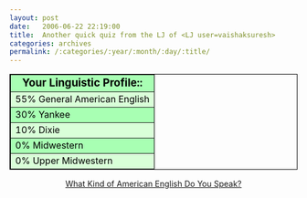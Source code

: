 ```yaml
---
layout: post
date:	2006-06-22 22:19:00
title:  Another quick quiz from the LJ of <LJ user=vaishaksuresh>
categories: archives
permalink: /:categories/:year/:month/:day/:title/
---
```

<TABLE style="COLOR: black" borderColor=black cellSpacing=0 cellPadding=2 align=center border=1><TBODY><TR><TD align=middle bgColor=#a8ffb3><FONT style="FONT-SIZE: 14pt; COLOR: black"><STRONG>Your Linguistic Profile::</STRONG></FONT></TD></TR><TR><TD bgColor=#d9ffd8>55% General American English</TD></TR><TR><TD bgColor=#a8ffb3>30% Yankee</TD></TR><TR><TD bgColor=#d9ffd8>10% Dixie</TD></TR><TR><TD bgColor=#a8ffb3>0% Midwestern</TD></TR><TR><TD bgColor=#d9ffd8>0% Upper Midwestern</TD></TR></TBODY></TABLE><DIV align=center><A href="http://www.blogthings.com/whatkindofamericanenglishdoyouspeakquiz/">What Kind of American English Do You Speak?</A></DIV>
